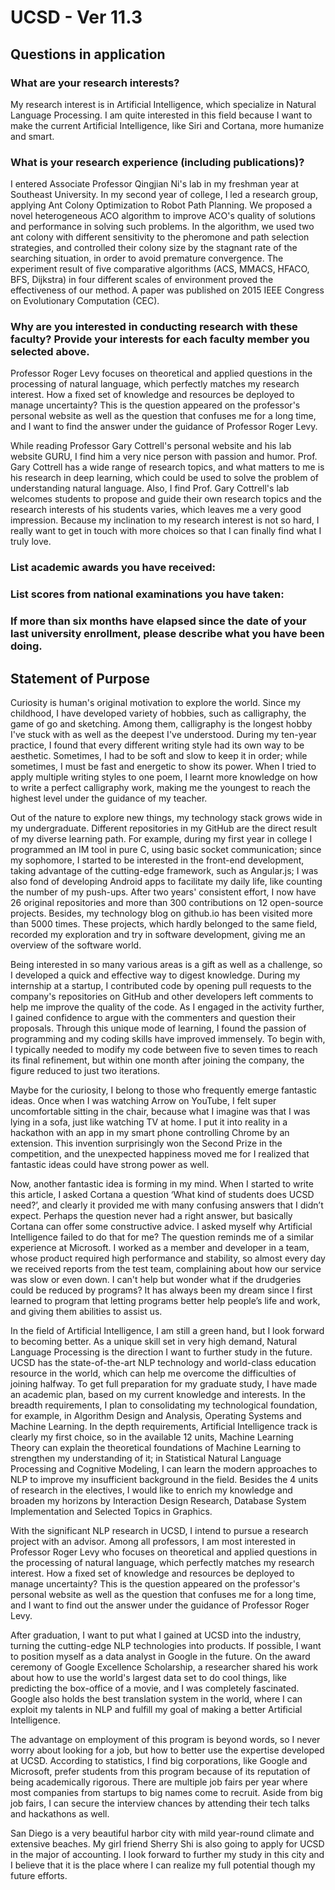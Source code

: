 # UCSD - Ver 11.3

## Questions in application

### What are your research interests?

My research interest is in Artificial Intelligence, which specialize in Natural Language Processing. I am quite interested in this field because I want to make the current Artificial Intelligence, like Siri and Cortana, more humanize and smart.

### What is your research experience \(including publications\)?

I entered Associate Professor Qingjian Ni's lab in my freshman year at Southeast University. In my second year of college, I led a research group, applying Ant Colony Optimization to Robot Path Planning. We proposed a novel heterogeneous ACO algorithm to improve ACO's quality of solutions and performance in solving such problems. In the algorithm, we used two ant colony with different sensitivity to the pheromone and path selection strategies, and controlled their colony size by the stagnant rate of the searching situation, in order to avoid premature convergence. The experiment result of five comparative algorithms \(ACS, MMACS, HFACO, BFS, Dijkstra\) in four different scales of environment proved the effectiveness of our method. A paper was published on 2015 IEEE Congress on Evolutionary Computation \(CEC\).

### Why are you interested in conducting research with these faculty? Provide your interests for each faculty member you selected above.

Professor Roger Levy focuses on theoretical and applied questions in the processing of natural language, which perfectly matches my research interest. How a fixed set of knowledge and resources be deployed to manage uncertainty? This is the question appeared on the professor's personal website as well as the question that confuses me for a long time, and I want to find the answer under the guidance of Professor Roger Levy.

While reading Professor Gary Cottrell's personal website and his lab website GURU, I find him a very nice person with passion and humor. Prof. Gary Cottrell has a wide range of research topics, and what matters to me is his research in deep learning, which could be used to solve the problem of understanding natural language. Also, I find Prof. Gary Cottrell's lab welcomes students to propose and guide their own research topics and the research interests of his students varies, which leaves me a very good impression. Because my inclination to my research interest is not so hard, I really want to get in touch with more choices so that I can finally find what I truly love.

### List academic awards you have received:

### List scores from national examinations you have taken:

### If more than six months have elapsed since the date of your last university enrollment, please describe what you have been doing.

## Statement of Purpose

Curiosity is human's original motivation to explore the world. Since my childhood, I have developed variety of hobbies, such as calligraphy, the game of go and sketching. Among them, calligraphy is the longest hobby I've stuck with as well as the deepest I've understood. During my ten-year practice, I found that every different writing style had its own way to be aesthetic. Sometimes, I had to be soft and slow to keep it in order; while sometimes, I must be fast and energetic to show its power. When I tried to apply multiple writing styles to one poem, I learnt more knowledge on how to write a perfect calligraphy work, making me the youngest to reach the highest level under the guidance of my teacher.

Out of the nature to explore new things, my technology stack grows wide in my undergraduate. Different repositories in my GitHub are the direct result of my diverse learning path. For example, during my first year in college I programmed an IM tool in pure C, using basic socket communication; since my sophomore, I started to be interested in the front-end development, taking advantage of the cutting-edge framework, such as Angular.js; I was also fond of developing Android apps to facilitate my daily life, like counting the number of my push-ups. After two years' consistent effort, I now have 26 original repositories and more than 300 contributions on 12 open-source projects. Besides, my technology blog on github.io has been visited more than 5000 times. These projects, which hardly belonged to the same field, recorded my exploration and try in software development, giving me an overview of the software world.

Being interested in so many various areas is a gift as well as a challenge, so I developed a quick and effective way to digest knowledge. During my internship at a startup, I contributed code by opening pull requests to the company's repositories on GitHub and other developers left comments to help me improve the quality of the code. As I engaged in the activity further, I gained confidence to argue with the commenters and question their proposals. Through this unique mode of learning, I found the passion of programming and my coding skills have improved immensely. To begin with, I typically needed to modify my code between five to seven times to reach its final refinement, but within one month after joining the company, the figure reduced to just two iterations.

Maybe for the curiosity, I belong to those who frequently emerge fantastic ideas. Once when I was watching Arrow on YouTube, I felt super uncomfortable sitting in the chair, because what I imagine was that I was lying in a sofa, just like watching TV at home. I put it into reality in a hackathon with an app in my smart phone controlling Chrome by an extension. This invention surprisingly won the Second Prize in the competition, and the unexpected happiness moved me for I realized that fantastic ideas could have strong power as well.

Now, another fantastic idea is forming in my mind. When I started to write this article, I asked Cortana a question ‘What kind of students does UCSD need?’, and clearly it provided me with many confusing answers that I didn’t expect. Perhaps the question never had a right answer, but basically Cortana can offer some constructive advice. I asked myself why Artificial Intelligence failed to do that for me? The question reminds me of a similar experience at Microsoft. I worked as a member and developer in a team, whose product required high performance and stability, so almost every day we received reports from the test team, complaining about how our service was slow or even down. I can't help but wonder what if the drudgeries could be reduced by programs? It has always been my dream since I first learned to program that letting programs better help people’s life and work, and giving them abilities to assist us.

In the field of Artificial Intelligence, I am still a green hand, but I look forward to becoming better. As a unique skill set in very high demand, Natural Language Processing is the direction I want to further study in the future. UCSD has the state-of-the-art NLP technology and world-class education resource in the world, which can help me overcome the difficulties of joining halfway. To get full preparation for my graduate study, I have made an academic plan, based on my current knowledge and interests. In the breadth requirements, I plan to consolidating my technological foundation, for example, in Algorithm Design and Analysis, Operating Systems and Machine Learning. In the depth requirements, Artificial Intelligence track is clearly my first choice, so in the available 12 units, Machine Learning Theory can explain the theoretical foundations of Machine Learning to strengthen my understanding of it; in Statistical Natural Language Processing and Cognitive Modeling, I can learn the modern approaches to NLP to improve my insufficient background in the field. Besides the 4 units of research in the electives, I would like to enrich my knowledge and broaden my horizons by Interaction Design Research, Database System Implementation and Selected Topics in Graphics.

With the significant NLP research in UCSD, I intend to pursue a research project with an advisor. Among all professors, I am most interested in Professor Roger Levy who focuses on theoretical and applied questions in the processing of natural language, which perfectly matches my research interest. How a fixed set of knowledge and resources be deployed to manage uncertainty? This is the question appeared on the professor's personal website as well as the question that confuses me for a long time, and I want to find out the answer under the guidance of Professor Roger Levy.

After graduation, I want to put what I gained at UCSD into the industry, turning the cutting-edge NLP technologies into products. If possible, I want to position myself as a data analyst in Google in the future. On the award ceremony of Google Excellence Scholarship, a researcher shared his work about how to use the world's largest data set to do cool things, like predicting the box-office of a movie, and I was completely fascinated. Google also holds the best translation system in the world, where I can exploit my talents in NLP and fulfill my goal of making a better Artificial Intelligence.

The advantage on employment of this program is beyond words, so I never worry about looking for a job, but how to better use the expertise developed at UCSD. According to statistics, I find big corporations, like Google and Microsoft, prefer students from this program because of its reputation of being academically rigorous. There are multiple job fairs per year where most companies from startups to big names come to recruit. Aside from big job fairs, I can secure the interview chances by attending their tech talks and hackathons as well.

San Diego is a very beautiful harbor city with mild year-round climate and extensive beaches. My girl friend Sherry Shi is also going to apply for UCSD in the major of accounting. I look forward to further my study in this city and I believe that it is the place where I can realize my full potential though my future efforts.


